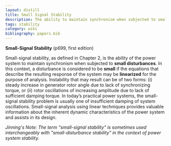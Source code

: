 ```yaml
---
layout: distill
title: Small Signal Stability
description: The ability to maintain synchronism when subjected to small disturbances.
tags: stability
category: wiki
bibliography: papers.bib
---
```


**Small-Signal Stability** <d-cite key="kundur1994Power"></d-cite> (p699, first edition)

Small-signal stability, as defined in Chapter 2, is the ability of the power system to maintain synchronism when subjected to **small disturbances**.
In this context, a disturbance is considered to be **small** if the equations that describe the resulting response of the system may be **linearized** for the purpose of analysis.
Instability that may result can be of two forms:
(i) steady increase in generator rotor angle due to lack of synchronizing torque, or
(ii) rotor oscillations of increasing amplitude due to lack of sufficient damping torque.
In today’s practical power systems, the small-signal stability problem is usually one of insufficient damping of system oscillations.
Small-signal analysis using linear techniques provides valuable information about the inherent dynamic characteristics of the power system and assists in its design.

_Jinning's Note: The term "small-signal stability" is sometimes used interchangeably with "small-disturbance stability" in the context of power system stability._
